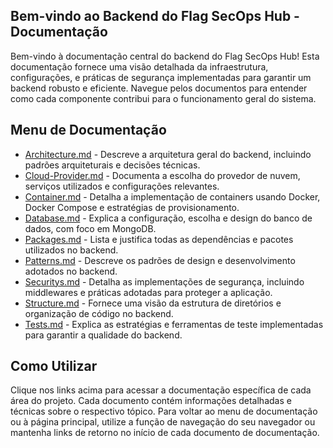 ## Bem-vindo ao Backend do Flag SecOps Hub - Documentação

Bem-vindo à documentação central do backend do Flag SecOps Hub! Esta documentação fornece uma visão detalhada da infraestrutura, configurações, e práticas de segurança implementadas para garantir um backend robusto e eficiente. Navegue pelos documentos para entender como cada componente contribui para o funcionamento geral do sistema.

## Menu de Documentação

- [Architecture.md](./faqs/Architecture.md.md) - Descreve a arquitetura geral do backend, incluindo padrões arquiteturais e decisões técnicas.
- [Cloud-Provider.md](./faqs/Cloud-Provider.md) - Documenta a escolha do provedor de nuvem, serviços utilizados e configurações relevantes.
- [Container.md](./faqs/Container.md) - Detalha a implementação de containers usando Docker, Docker Compose e estratégias de provisionamento.
- [Database.md](./faqs/Database.md) - Explica a configuração, escolha e design do banco de dados, com foco em MongoDB.
- [Packages.md](./faqs/Packages.md) - Lista e justifica todas as dependências e pacotes utilizados no backend.
- [Patterns.md](./faqs/Patterns.md) - Descreve os padrões de design e desenvolvimento adotados no backend.
- [Securitys.md](./faqs/Securitys.md) - Detalha as implementações de segurança, incluindo middlewares e práticas adotadas para proteger a aplicação.
- [Structure.md](./faqs/Structure.md) - Fornece uma visão da estrutura de diretórios e organização de código no backend.
- [Tests.md](./faqs/Tests.md) - Explica as estratégias e ferramentas de teste implementadas para garantir a qualidade do backend.

## Como Utilizar

Clique nos links acima para acessar a documentação específica de cada área do projeto. Cada documento contém informações detalhadas e técnicas sobre o respectivo tópico. Para voltar ao menu de documentação ou à página principal, utilize a função de navegação do seu navegador ou mantenha links de retorno no início de cada documento de documentação.
